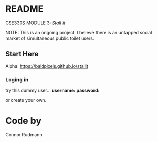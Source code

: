 # README #
CSE330S MODULE 3: _Stall'it_

NOTE: This is an ongoing project. I believe there is an untapped social market of simultaneous public toilet users.

## Start Here ##
Alpha: https://baldpixels.github.io/stallit

### Loging in ###
try this dummy user...
__username:__
__password:__

or create your own.

# Code by #
Connor Rudmann
